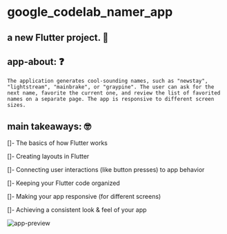 # google_codelab_namer_app

## a new Flutter project. 📲

## app-about: ❓

    The application generates cool-sounding names, such as "newstay", "lightstream", "mainbrake", or "graypine". The user can ask for the next name, favorite the current one, and review the list of favorited names on a separate page. The app is responsive to different screen sizes.

## main takeaways: 🤓

[]- The basics of how Flutter works

[]- Creating layouts in Flutter

[]- Connecting user interactions (like button presses) to app behavior

[]- Keeping your Flutter code organized

[]- Making your app responsive (for different screens)

[]- Achieving a consistent look & feel of your app

![app-preview]()
